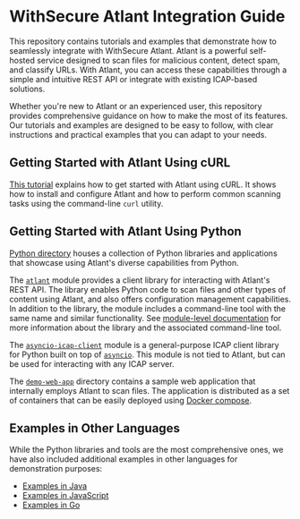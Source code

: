 # WithSecure Atlant Integration Guide

This repository contains tutorials and examples that demonstrate how to
seamlessly integrate with WithSecure Atlant. Atlant is a powerful self-hosted
service designed to scan files for malicious content, detect spam, and classify
URLs. With Atlant, you can access these capabilities through a simple and
intuitive REST API or integrate with existing ICAP-based solutions.

Whether you're new to Atlant or an experienced user, this repository provides
comprehensive guidance on how to make the most of its features. Our tutorials
and examples are designed to be easy to follow, with clear instructions and
practical examples that you can adapt to your needs.

## Getting Started with Atlant Using cURL

[This tutorial](curl/README.md) explains how to get started with Atlant using
cURL. It shows how to install and configure Atlant and how to perform common
scanning tasks using the command-line `curl` utility.

## Getting Started with Atlant Using Python

[Python directory](python) houses a collection of Python libraries and
applications that showcase using Atlant's diverse capabilities from Python.

The [`atlant`](python/atlant) module provides a client library for interacting
with Atlant's REST API. The library enables Python code to scan files and other
types of content using Atlant, and also offers configuration management
capabilities. In addition to the library, the module includes a command-line
tool with the same name and similar functionality. See [module-level
documentation](python/atlant/README.md) for more information about the library
and the associated command-line tool.

The [`asyncio-icap-client`](python/asyncio-icap-client) module is a
general-purpose ICAP client library for Python built on top of
[`asyncio`](https://docs.python.org/3/library/asyncio.html). This module is not
tied to Atlant, but can be used for interacting with any ICAP server.

The [`demo-web-app`](python/demo-web-app) directory contains a sample web
application that internally employs Atlant to scan files. The application is
distributed as a set of containers that can be easily deployed using [Docker
compose](https://docs.docker.com/compose/).

## Examples in Other Languages

While the Python libraries and tools are the most comprehensive ones, we have
also included additional examples in other languages for demonstration purposes:

- [Examples in Java](java)
- [Examples in JavaScript](javascript)
- [Examples in Go](go)
